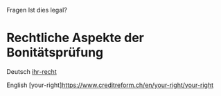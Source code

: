 Fragen
Ist dies legal?

# Rechtliche Aspekte der Bonitätsprüfung

Deutsch [ihr-recht](https://www.creditreform.ch/ihr-recht/ihr-recht)

English [your-right]https://www.creditreform.ch/en/your-right/your-right
